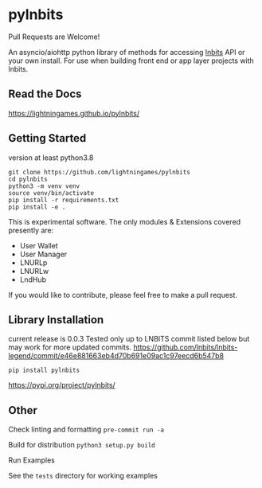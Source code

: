 # pylnbits

Pull Requests are Welcome!

An asyncio/aiohttp python library of methods for accessing [lnbits](https://github.com/lnbits/lnbits/) API or your own install. For use when building front end or app layer projects with lnbits. 

## Read the Docs

https://lightningames.github.io/pylnbits/

## Getting Started

version at least python3.8

```
git clone https://github.com/lightningames/pylnbits
cd pylnbits
python3 -m venv venv
source venv/bin/activate
pip install -r requirements.txt
pip install -e .
```

This is experimental software. The only modules & Extensions covered presently are: 

- User Wallet 
- User Manager
- LNURLp
- LNURLw
- LndHub

If you would like to contribute, please feel free to make a pull request. 


## Library Installation

current release is 0.0.3
Tested only up to LNBITS commit listed below but may work for more updated commits.
https://github.com/lnbits/lnbits-legend/commit/e46e881663eb4d70b691e09ac1c97eecd6b547b8

```
pip install pylnbits
````

https://pypi.org/project/pylnbits/

## Other

Check linting and formatting
`pre-commit run -a`

Build for distribution
`python3 setup.py build`



Run Examples

See the `tests` directory for working examples
